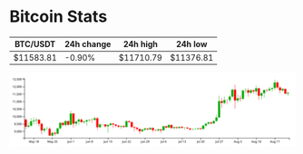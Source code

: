 # Bitcoin Stats

BTC/USDT|24h change|24h high|24h low|
|---|---|---|---|
|$11583.81|-0.90%|$11710.79|$11376.81|

<img src="./chart.svg">
